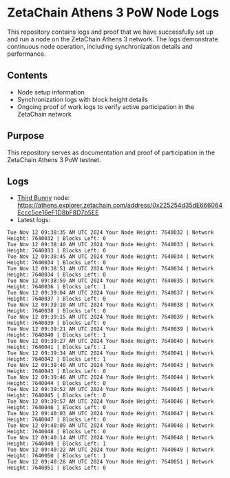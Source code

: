 # ZetaChain Athens 3 PoW Node Logs
This repository contains logs and proof that we have successfully set up and run a node on the ZetaChain Athens 3 network. The logs demonstrate continuous node operation, including synchronization details and performance.

## Contents
- Node setup information
- Synchronization logs with block height details
- Ongoing proof of work logs to verify active participation in the ZetaChain network

## Purpose
This repository serves as documentation and proof of participation in the ZetaChain Athens 3 PoW testnet.

## Logs

- [Third Bunny](https://thirdbunny.xyz/) node: https://athens.explorer.zetachain.com/address/0x225254d35dE666064Eccc5ce16eF1D8bF8D7b5EE
- Latest logs:
```
Tue Nov 12 09:38:35 AM UTC 2024 Your Node Height: 7640032 | Network Height: 7640032 | Blocks Left: 0
Tue Nov 12 09:38:40 AM UTC 2024 Your Node Height: 7640033 | Network Height: 7640033 | Blocks Left: 0
Tue Nov 12 09:38:45 AM UTC 2024 Your Node Height: 7640034 | Network Height: 7640034 | Blocks Left: 0
Tue Nov 12 09:38:51 AM UTC 2024 Your Node Height: 7640034 | Network Height: 7640034 | Blocks Left: 0
Tue Nov 12 09:38:59 AM UTC 2024 Your Node Height: 7640035 | Network Height: 7640036 | Blocks Left: 1
Tue Nov 12 09:39:04 AM UTC 2024 Your Node Height: 7640037 | Network Height: 7640037 | Blocks Left: 0
Tue Nov 12 09:39:10 AM UTC 2024 Your Node Height: 7640038 | Network Height: 7640038 | Blocks Left: 0
Tue Nov 12 09:39:15 AM UTC 2024 Your Node Height: 7640039 | Network Height: 7640039 | Blocks Left: 0
Tue Nov 12 09:39:21 AM UTC 2024 Your Node Height: 7640039 | Network Height: 7640040 | Blocks Left: 1
Tue Nov 12 09:39:27 AM UTC 2024 Your Node Height: 7640040 | Network Height: 7640041 | Blocks Left: 1
Tue Nov 12 09:39:34 AM UTC 2024 Your Node Height: 7640041 | Network Height: 7640042 | Blocks Left: 1
Tue Nov 12 09:39:40 AM UTC 2024 Your Node Height: 7640043 | Network Height: 7640043 | Blocks Left: 0
Tue Nov 12 09:39:46 AM UTC 2024 Your Node Height: 7640044 | Network Height: 7640044 | Blocks Left: 0
Tue Nov 12 09:39:52 AM UTC 2024 Your Node Height: 7640045 | Network Height: 7640045 | Blocks Left: 0
Tue Nov 12 09:39:57 AM UTC 2024 Your Node Height: 7640046 | Network Height: 7640046 | Blocks Left: 0
Tue Nov 12 09:40:03 AM UTC 2024 Your Node Height: 7640047 | Network Height: 7640047 | Blocks Left: 0
Tue Nov 12 09:40:09 AM UTC 2024 Your Node Height: 7640048 | Network Height: 7640048 | Blocks Left: 0
Tue Nov 12 09:40:14 AM UTC 2024 Your Node Height: 7640048 | Network Height: 7640049 | Blocks Left: 1
Tue Nov 12 09:40:22 AM UTC 2024 Your Node Height: 7640049 | Network Height: 7640050 | Blocks Left: 1
Tue Nov 12 09:40:28 AM UTC 2024 Your Node Height: 7640051 | Network Height: 7640051 | Blocks Left: 0
```
